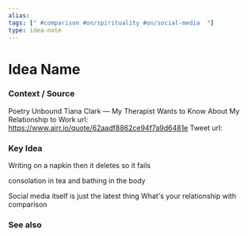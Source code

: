 ```yaml
---
alias: 
tags: [" #comparison #on/spirituality #on/social-media  "]
type: idea-note
---
```

# Idea Name

### Context / Source
Poetry Unbound
Tiana Clark — My Therapist Wants to Know About My Relationship to Work
url: https://www.airr.io/quote/62aadf8862ce94f7a9d6481e
Tweet url: 

### Key Idea

Writing on a napkin
then it deletes
so it fails

consolation
in tea and bathing in the body

Social media itself is just the latest thing
What's your relationship with comparison 

### See also
